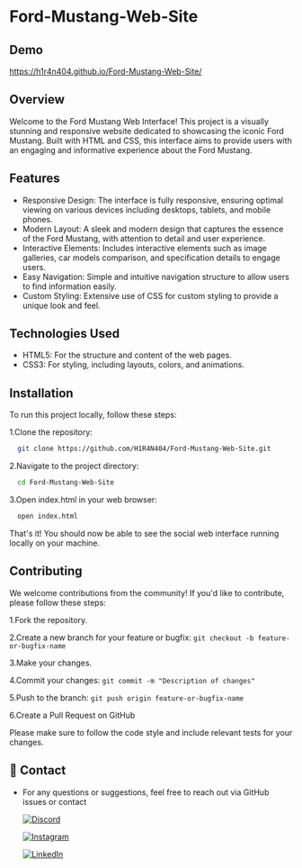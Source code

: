 # Ford-Mustang-Web-Site

## Demo
https://h1r4n404.github.io/Ford-Mustang-Web-Site/

## Overview
Welcome to the Ford Mustang Web Interface! This project is a visually stunning and responsive website dedicated to showcasing the iconic Ford Mustang. Built with HTML and CSS, this interface aims to provide users with an engaging and informative experience about the Ford Mustang.


## Features

- Responsive Design: The interface is fully responsive, ensuring optimal viewing on various devices including desktops, tablets, and mobile phones.
- Modern Layout: A sleek and modern design that captures the essence of the Ford Mustang, with attention to detail and user experience.
- Interactive Elements: Includes interactive elements such as image galleries, car models comparison, and specification details to engage users.
- Easy Navigation: Simple and intuitive navigation structure to allow users to find information easily.
- Custom Styling: Extensive use of CSS for custom styling to provide a unique look and feel.

## Technologies Used

- HTML5: For the structure and content of the web pages.
- CSS3: For styling, including layouts, colors, and animations.

## Installation

To run this project locally, follow these steps:

1.Clone the repository:
```bash
  git clone https://github.com/H1R4N404/Ford-Mustang-Web-Site.git
```
2.Navigate to the project directory: 
```bash
  cd Ford-Mustang-Web-Site
```
3.Open index.html in your web browser:
```bash
  open index.html
```
That's it! You should now be able to see the social web interface running locally on your machine.

## Contributing

We welcome contributions from the community! If you'd like to contribute, please follow these steps:

1.Fork the repository.

2.Create a new branch for your feature or bugfix: `git checkout -b feature-or-bugfix-name
`

3.Make your changes.

4.Commit your changes: `git commit -m "Description of changes"
`

5.Push to the branch: `git push origin feature-or-bugfix-name
`

6.Create a Pull Request on GitHub

Please make sure to follow the code style and include relevant tests for your changes.

## 🔗 Contact

- For any questions or suggestions, feel free to reach out via GitHub issues or contact

    [![Discord](https://img.shields.io/badge/Discord-%237289DA.svg?logo=discord&logoColor=white)](https://discord.gg/abhi3218)

    [![Instagram](https://img.shields.io/badge/Instagram-%23E4405F.svg?logo=Instagram&logoColor=white)](https://instagram.com/mr_lofyy) 

    [![LinkedIn](https://img.shields.io/badge/LinkedIn-%230077B5.svg?logo=linkedin&logoColor=white)](https://linkedin.com/in/hiran-abhisheka-3bb78b303 ) 


